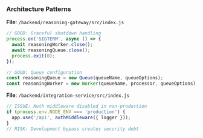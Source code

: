 ### Architecture Patterns

**File**: `/backend/reasoning-gateway/src/index.js`

```javascript
// GOOD: Graceful shutdown handling
process.on('SIGTERM', async () => {
  await reasoningWorker.close();
  await reasoningQueue.close();
  process.exit(0);
});

// GOOD: Queue configuration
const reasoningQueue = new Queue(queueName, queueOptions);
const reasoningWorker = new Worker(queueName, processor, queueOptions);
```

**File**: `/backend/integration-service/src/index.js`

```javascript
// ISSUE: Auth middleware disabled in non-production
if (process.env.NODE_ENV === 'production') {
  app.use('/api', authMiddleware({ logger }));
}
// RISK: Development bypass creates security debt
```
